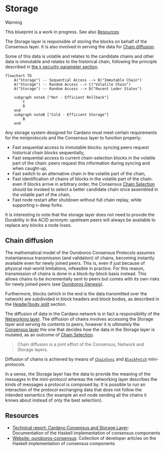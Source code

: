 # Storage

> [!WARNING]
>
> This blueprint is a work in progress.
> See also [Resources](#resources)

The Storage layer is responsible of storing the blocks on behalf of the
Consensus layer. It is also involved in serving the data for [Chain
diffusion](#chain-diffusion).

Some of this data is volatile and relates to the candidate chains and other data
is immutable and relates to the historical chain, following the principle
described in [the `k` security parameter
section](../consensus/chainsel.md#the-k-security-parameter).

```mermaid
flowchart TD
    A("Storage") -- Sequential Access --> B("Immutable Chain")
    A("Storage") -- Random Access --> C("Volatile Chain")
    A("Storage") -- Random Access --> D("Recent Leder States")

    subgraph noteA ["Hot - Efficient Rollback"]
        C
        D
    end
    subgraph noteB ["Cold - Efficient Storage"]
        B
    end
```

Any storage system designed for Cardano must meet certain requirements for the
miniprotocols and the Consensus layer to function properly:

- Fast sequential access to immutable blocks: syncing peers request historical
  chain blocks sequentially,
- Fast sequential access to current chain-selection blocks in the volatile part
  of the chain: peers request this information during syncing and when
  caught-up,
- Fast switch to an alternative chain in the volatile part of the chain,
- Fast identification of chains of blocks in the volatile part of the chain:
  even if blocks arrive in arbitrary order, the Consensus [Chain
  Selection](../consensus/chainsel.md) should be invoked to select a better
  candidate chain once assembled in the volatile part of the chain,
- Fast node restart after shutdown without full chain replay, while supporting
  `k`-deep forks.

It is interesting to note that the storage layer does not need to provide the
Durability in the ACID acronym: upstream peers will always be available to
replace any blocks a node loses.

## Chain diffusion

The mathematical model of the Ouroboros Consensus Protocols assumes
instantaneous transmission (and validation) of chains, becoming instantly
available even for newly joined peers. This is, even if just because of physical
real-world limitations, infeasible in practice. For this reason, transmission of
chains is done in a block-by-block basis instead. This allows chains to be
incrementally sent to peers but comes with its own risks for newly joined peers
(see [Ouroboros Genesis](../consensus/chainsel.md#ouroboros-genesis)).

Furthermore, blocks (which in the end is the data transmitted over the network)
are subdivided in block headers and block bodies, as described in the
[Header|body split](../consensus/#headerbody-split) section.

The diffusion of data in the Cardano network is in fact a responsibility of the
[Networking layer](../network/). The diffusion of chains involves accessing the
Storage layer and serving its contents to peers, however it is ultimately the
[Consensus layer](../consensus/) the one that decides how the data in the
Storage layer is mutated, as an outcome of [Chain
Selection](../consensus/chainsel.md).

> Chain diffusion is a joint effort of the Consensus, Network and Storage
> layers.

Diffusion of chains is achieved by means of
[`ChainSync`](../network/node-to-node/chainsync) and
[`BlockFetch`](../network/node-to-node/blockfetch) mini-protocols.

In a sense, the Storage layer has the data to provide the meaning of the
messages in the mini-protocol whereas the networking layer describes the kinds
of messages a protocol is composed by. It is possible to run an interaction of
the protocol exchanging data that does not follow the intended semantics (for
example an evil node sending all the chains it knows about instead of only the
best selection).

## Resources

- [Technical report: Cardano Consensus and Storage Layer](https://ouroboros-consensus.cardano.intersectmbo.org/pdfs/report.pdf): Documentation of the Haskell implementation of consensus components
- [Website: ouroboros-consensus](https://ouroboros-consensus.cardano.intersectmbo.org): Collection of developer articles on the Haskell implementation of consensus components

